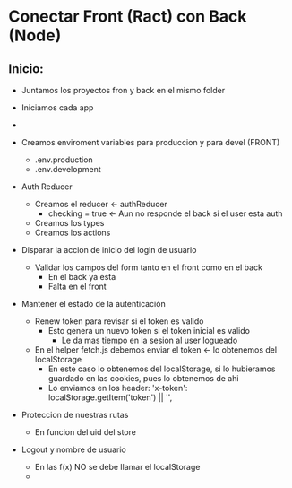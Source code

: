 # Conectar Front (Ract) con Back (Node)

## Inicio:
  - Juntamos los proyectos fron y back en el mismo folder
  - Iniciamos cada app
  - 

  - Creamos enviroment variables para produccion y para devel (FRONT)
    - .env.production
    - .env.development

  - Auth Reducer
    - Creamos el reducer <-  authReducer
      - checking = true <-  Aun no responde el back si el user esta auth
    - Creamos los types
    - Creamos los actions

  - Disparar la accion de inicio del login de usuario
    - Validar los campos del form tanto en el front como en el back
      - En el back ya esta
      - Falta en el front


  - Mantener el estado de la autenticación
    - Renew token para revisar si el token es valido
      - Esto genera un nuevo token si el token inicial es valido
        - Le da mas tiempo en la sesion al user logueado
    - En el helper  fetch.js debemos enviar el token <- lo obtenemos del localStorage
      - En este caso lo obtenemos del localStorage, si lo hubieramos guardado en las cookies, pues lo obtenemos de ahi
      - Lo enviamos en los header:
        'x-token': localStorage.getItem('token') || '',


  - Proteccion de nuestras rutas
    - En funcion del  uid  del store


  - Logout y nombre de usuario
    - En las f(x) NO se debe llamar el localStorage
    - 
